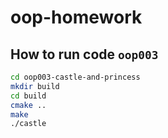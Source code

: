 # oop-homework
## How to run code `oop003`
``` bash
cd oop003-castle-and-princess
mkdir build
cd build
cmake ..
make
./castle
```
